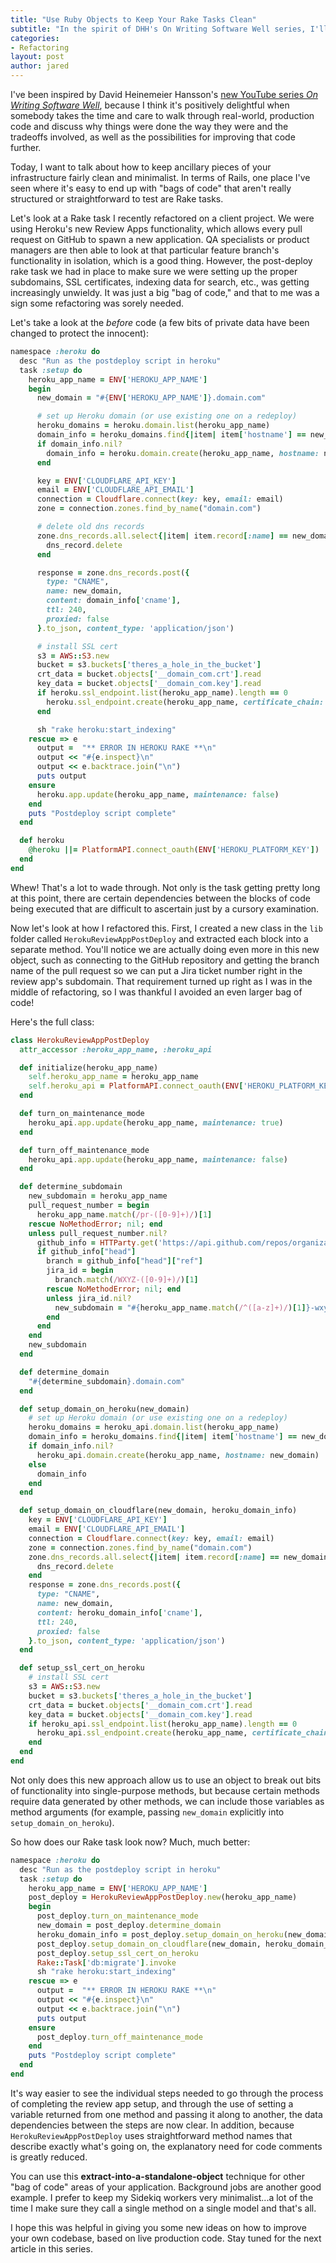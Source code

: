 ```yaml
---
title: "Use Ruby Objects to Keep Your Rake Tasks Clean"
subtitle: "In the spirit of DHH's On Writing Software Well series, I'll be demonstrating by looking at live production code."
categories:
- Refactoring
layout: post
author: jared
---
```


I've been inspired by David Heinemeier Hansson's [new YouTube series _On Writing Software Well_](https://www.youtube.com/playlist?list=PL9wALaIpe0Py6E_oHCgTrD6FvFETwJLlx), because I think it's positively delightful when somebody takes the time and care to walk through real-world, production code and discuss why things were done the way they were and the tradeoffs involved, as well as the possibilities for improving that code further.

Today, I want to talk about how to keep ancillary pieces of your infrastructure fairly clean and minimalist. In terms of Rails, one place I've seen where it's easy to end up with "bags of code" that aren't really structured or straightforward to test are Rake tasks.

Let's look at a Rake task I recently refactored on a client project. We were  using Heroku's new Review Apps functionality, which allows every pull request on GitHub to spawn a new application. QA specialists or product managers are then able to look at that particular feature branch's functionality in isolation, which is a good thing. However, the post-deploy rake task we had in place to make sure we were setting up the proper subdomains, SSL certificates, indexing data for search, etc., was getting increasingly unwieldy. It was just a big "bag of code," and that to me was a sign some refactoring was sorely needed.

Let's take a look at the _before_ code (a few bits of private data have been changed to protect the innocent):

```ruby
namespace :heroku do
  desc "Run as the postdeploy script in heroku"
  task :setup do
    heroku_app_name = ENV['HEROKU_APP_NAME']
    begin
      new_domain = "#{ENV['HEROKU_APP_NAME']}.domain.com"

      # set up Heroku domain (or use existing one on a redeploy)
      heroku_domains = heroku.domain.list(heroku_app_name)
      domain_info = heroku_domains.find{|item| item['hostname'] == new_domain}
      if domain_info.nil?
        domain_info = heroku.domain.create(heroku_app_name, hostname: new_domain)
      end

      key = ENV['CLOUDFLARE_API_KEY']
      email = ENV['CLOUDFLARE_API_EMAIL']
      connection = Cloudflare.connect(key: key, email: email)
      zone = connection.zones.find_by_name("domain.com")

      # delete old dns records
      zone.dns_records.all.select{|item| item.record[:name] == new_domain}.each do |dns_record|
        dns_record.delete
      end

      response = zone.dns_records.post({
        type: "CNAME",
        name: new_domain,
        content: domain_info['cname'],
        ttl: 240,
        proxied: false
      }.to_json, content_type: 'application/json')

      # install SSL cert
      s3 = AWS::S3.new
      bucket = s3.buckets['theres_a_hole_in_the_bucket']
      crt_data = bucket.objects['__domain_com.crt'].read
      key_data = bucket.objects['__domain_com.key'].read
      if heroku.ssl_endpoint.list(heroku_app_name).length == 0
        heroku.ssl_endpoint.create(heroku_app_name, certificate_chain: crt_data, private_key: key_data)
      end

      sh "rake heroku:start_indexing"
    rescue => e
      output =  "** ERROR IN HEROKU RAKE **\n"
      output << "#{e.inspect}\n"
      output << e.backtrace.join("\n")
      puts output
    ensure
      heroku.app.update(heroku_app_name, maintenance: false)
    end
    puts "Postdeploy script complete"
  end

  def heroku
    @heroku ||= PlatformAPI.connect_oauth(ENV['HEROKU_PLATFORM_KEY'])
  end
end

```

Whew! That's a lot to wade through. Not only is the task getting pretty long at this point, there are certain dependencies between the blocks of code being executed that are difficult to ascertain just by a cursory examination.

Now let's look at how I refactored this. First, I created a new class in the `lib` folder called `HerokuReviewAppPostDeploy` and extracted each block into a separate method. You'll notice we are actually doing even more in this new object, such as connecting to the GitHub repository and getting the branch name of the pull request so we can put a Jira ticket number right in the review app's subdomain. That requirement turned up right as I was in the middle of refactoring, so I was thankful I avoided an even larger bag of code!

Here's the full class:

```ruby
class HerokuReviewAppPostDeploy
  attr_accessor :heroku_app_name, :heroku_api

  def initialize(heroku_app_name)
    self.heroku_app_name = heroku_app_name
    self.heroku_api = PlatformAPI.connect_oauth(ENV['HEROKU_PLATFORM_KEY'])
  end

  def turn_on_maintenance_mode
    heroku_api.app.update(heroku_app_name, maintenance: true)
  end

  def turn_off_maintenance_mode
    heroku_api.app.update(heroku_app_name, maintenance: false)
  end

  def determine_subdomain
    new_subdomain = heroku_app_name
    pull_request_number = begin
      heroku_app_name.match(/pr-([0-9]+)/)[1]
    rescue NoMethodError; nil; end
    unless pull_request_number.nil?
      github_info = HTTParty.get('https://api.github.com/repos/organization/reponame/pulls/' + pull_request_number, basic_auth: {username: 'janedoe', password: ENV["GITHUB_API_KEY"]}).parsed_response
      if github_info["head"]
        branch = github_info["head"]["ref"]
        jira_id = begin
          branch.match(/WXYZ-([0-9]+)/)[1]
        rescue NoMethodError; nil; end
        unless jira_id.nil?
          new_subdomain = "#{heroku_app_name.match(/^([a-z]+)/)[1]}-wxyz-#{jira_id}"
        end
      end
    end
    new_subdomain
  end

  def determine_domain
    "#{determine_subdomain}.domain.com"
  end

  def setup_domain_on_heroku(new_domain)
    # set up Heroku domain (or use existing one on a redeploy)
    heroku_domains = heroku_api.domain.list(heroku_app_name)
    domain_info = heroku_domains.find{|item| item['hostname'] == new_domain}
    if domain_info.nil?
      heroku_api.domain.create(heroku_app_name, hostname: new_domain)
    else
      domain_info
    end
  end

  def setup_domain_on_cloudflare(new_domain, heroku_domain_info)
    key = ENV['CLOUDFLARE_API_KEY']
    email = ENV['CLOUDFLARE_API_EMAIL']
    connection = Cloudflare.connect(key: key, email: email)
    zone = connection.zones.find_by_name("domain.com")
    zone.dns_records.all.select{|item| item.record[:name] == new_domain}.each do |dns_record|
      dns_record.delete
    end
    response = zone.dns_records.post({
      type: "CNAME",
      name: new_domain,
      content: heroku_domain_info['cname'],
      ttl: 240,
      proxied: false
    }.to_json, content_type: 'application/json')
  end

  def setup_ssl_cert_on_heroku
    # install SSL cert
    s3 = AWS::S3.new
    bucket = s3.buckets['theres_a_hole_in_the_bucket']
    crt_data = bucket.objects['__domain_com.crt'].read
    key_data = bucket.objects['__domain_com.key'].read
    if heroku_api.ssl_endpoint.list(heroku_app_name).length == 0
      heroku_api.ssl_endpoint.create(heroku_app_name, certificate_chain: crt_data, private_key: key_data)
    end
  end
end
```

Not only does this new approach allow us to use an object to break out bits of functionality into single-purpose methods, but because certain methods require data generated by other methods, we can include those variables as method arguments (for example, passing `new_domain` explicitly into `setup_domain_on_heroku`).

So how does our Rake task look now? Much, much better:

```ruby
namespace :heroku do
  desc "Run as the postdeploy script in heroku"
  task :setup do
    heroku_app_name = ENV['HEROKU_APP_NAME']
    post_deploy = HerokuReviewAppPostDeploy.new(heroku_app_name)
    begin
      post_deploy.turn_on_maintenance_mode
      new_domain = post_deploy.determine_domain
      heroku_domain_info = post_deploy.setup_domain_on_heroku(new_domain)
      post_deploy.setup_domain_on_cloudflare(new_domain, heroku_domain_info)
      post_deploy.setup_ssl_cert_on_heroku
      Rake::Task['db:migrate'].invoke
      sh "rake heroku:start_indexing"
    rescue => e
      output =  "** ERROR IN HEROKU RAKE **\n"
      output << "#{e.inspect}\n"
      output << e.backtrace.join("\n")
      puts output
    ensure
      post_deploy.turn_off_maintenance_mode
    end
    puts "Postdeploy script complete"
  end
end
```

It's way easier to see the individual steps needed to go through the process of completing the review app setup, and through the use of setting a variable returned from one method and passing it along to another, the data dependencies between the steps are now clear. In addition, because `HerokuReviewAppPostDeploy` uses straightforward method names that describe exactly what's going on, the explanatory need for code comments is greatly reduced.

You can use this **extract-into-a-standalone-object** technique for other "bag of code" areas of your application. Background jobs are another good example. I prefer to keep my Sidekiq workers very minimalist...a lot of the time I make sure they call a single method on a single model and that's all.

I hope this was helpful in giving you some new ideas on how to improve your own codebase, based on live production code. Stay tuned for the next article in this series.
